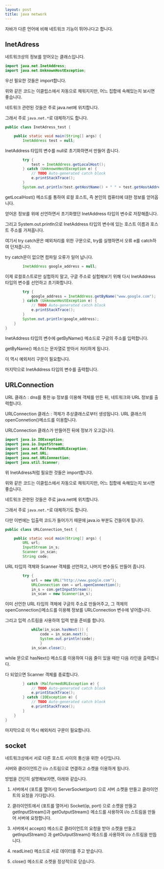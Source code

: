 ```yaml
---
layout: post
title: java network
---
```


자바가 다른 언어에 비해 네트워크 기능이 뛰어나다고 합니다.

## InetAdress

네트워크상의 정보를 얻어오는 클래스입니다.

```java
import java.net.InetAddress;
import java.net.UnknownHostException;
```

우선 필요한 것들은 import합니다.

위와 같은 코드는 이클립스에서 자동으로 채워지지만, 어느 집합에 속해있는지 보시면 좋습니다.

네트워크 관련된 것들은 주로 java.net에 위치합니다.

그래서 주로 ```java.net.*```로 대체하기도 합니다.

```java
public class InetAdress_test {

	public static void main(String[] args) {
		InetAddress test = null;
```

InetAddress 타입의 변수를 null로 초기화하면서 만들어 줍니다.

```java
		try {
			test = InetAddress.getLocalHost();
		} catch (UnknownHostException e) {
			// TODO Auto-generated catch block
			e.printStackTrace();
		}
        System.out.println(test.getHostName() + " " + test.getHostAddress());
```

getLocalHost() 메소드를 통하여 로컬 호스트, 즉 본인의 컴퓨터에 대한 정보를 얻어옵니다.

얻어온 정보를 위에 선언하면서 초기화했던 InetAddress 타입의 변수로 저장해줍니다.

그리고 System.out.println으로 InetAddress 타입의 변수에 있는 호스트 이름과 호스트 주소를 가져옵니다.

여기서 try catch문은 예외처리를 위한 구문으로, try를 실행하면서 오류 e를 catch하여 던져줍니다.

try catch문이 없으면 컴파일 오류가 일어 납니다.

```java
		InetAddress google_address = null;
```

이제 로컬호스트로만 실헙하지 말고, 구글 주소로 실험해보기 위해 다시 InetAddress 타입의 변수를 선언하고 초기화합니다.

```java
		try {
			google_address = InetAddress.getByName("www.google.com");
		} catch (UnknownHostException e) {
			// TODO Auto-generated catch block
			e.printStackTrace();
		}
		System.out.println(google_address);
	}
}
```

InetAddress 타입의 변수에 getByName() 메소드로 구글의 주소를 입력합니다.

getByName() 메소드는 문자열로 받아서 처리하게 됩니다.

이 역시 예외처리 구문이 필요합니다.

마지막으로 InetAddress 타입의 변수를 출력합니다.

## URLConnection

URL 클래스 : dns를 통한 ip 정보를 이용해 객체를 만든 뒤, 네트워크와 URL 정보를 출력합니다.

URLConnection 클래스 : 객체가 추상클래스로부터 생성됩니다. URL 클래스의 openConnetion()메소드를 이용합니다.

URLConnection 클래스가 만들어진 뒤에 정보가 오고갑니다.

```java
import java.io.IOException;
import java.io.InputStream;
import java.net.MalformedURLException;
import java.net.URL;
import java.net.URLConnection;
import java.util.Scanner;
```

위 InetAdress처럼 필요한 것들은 import합니다.

위와 같은 코드는 이클립스에서 자동으로 채워지지만, 어느 집합에 속해있는지 보시면 좋습니다.

네트워크 관련된 것들은 주로 java.net에 위치합니다.

그래서 주로 ```java.net.*```로 대체하기도 합니다.

다만 이번에는 입출력 코드가 들어가기 때문에 java.io 부분도 건들이게 됩니다.

```java
public class URLConnection_test {

	public static void main(String[] args) {
		URL url;
		InputStream in_s;
		Scanner in_scan;
		String code;
```

URL 타입의 객체와 Scanner 객체를 선언하고, 나머지 변수들도 만들어 줍니다.

```java
		try {
			url = new URL("http://www.google.com");
			URLConnection con = url.openConnection();
			in_s = con.getInputStream();
			in_scan = new Scanner(in_s);
```

이미 선언한 URL 타입의 객체에 구글의 주소로 만들어주고, 그 객체의 openConnection()메소드를 이용해 정보를 URLConnection 변수에 넣어줍니다.

그리고 입력 스트림을 사용하여 입력 받을 준비를 합니다.

```java
			while(in_scan.hasNext()) {
				code = in_scan.next();
				System.out.println(code);
				}
			in_scan.close();
```

while 문으로 hasNext() 메소드를 이용하여 다음 줄이 있을 때만 다음 라인을 출력합니다.

다 되었으면 Scanner 객체를 종료합니다.

```java
		} catch (MalformedURLException e) {
			// TODO Auto-generated catch block
			e.printStackTrace();
		} catch (IOException e) {
			// TODO Auto-generated catch block
			e.printStackTrace();
		}
	}
}
```

마지막으로 이 역시 예외처리 구문이 필요합니다.

## socket

네트워크상에서 서로 다른 호스트 사이의 통신을 위한 수단입니다.

서버와 클라이언트간 i/o 스트림으로 연결하고 소켓을 이용하게 됩니다.

방법을 간단히 설명해보자면, 아래와 같습니다.

1. 서버에서 (포트를 열어서) ServerSocket(port) 으로 서버 소켓을 만들고 클라이언트의 요청을 기다립니다.

1. 클라이언트에서 (포트를 열어서) Socket(ip, port) 으로 소켓을 만들고 getInputStream()과  getOutputStream() 메소드를 사용하여 i/o 스트림을 만들어 서버에 요청합니다.

1. 서버에서 accept() 메소드로 클라이언트의 요청을 받아 소켓을 만들고 getInputStream() 과 getOutputStream() 메소드를 사용하여 i/o 스트림을 만듭니다.

1. readLine() 메소드로 서로 데이터를 주고 받습니다.

1. close() 메소드로 소켓을 정상적으로 닫습니다.